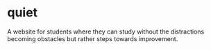 # quiet
A website for students where they can study without the distractions becoming obstacles but rather steps towards improvement.
